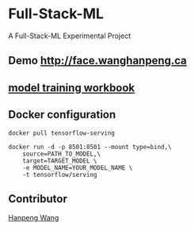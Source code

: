 # Full-Stack-ML
A Full-Stack-ML Experimental Project
## Demo http://face.wanghanpeng.ca


## [model training workbook](https://github.com/whpskg/Full-Stack-ML/blob/master/model-training/model-training.ipynb)

## Docker configuration
```console
docker pull tensorflow-serving

```

```console
docker run -d -p 8501:8501 --mount type=bind,\
	source=PATH_TO_MODEL,\
	target=TARGET_MODEL \
	-e MODEL_NAME=YOUR_MODEL_NAME \
	-t tensorflow/serving
```

## Contributor

[Hanpeng Wang](https://github.com/whpskg)
